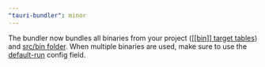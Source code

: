 ```yaml
---
"tauri-bundler": minor
---
```


The bundler now bundles all binaries from your project ([[[bin]] target tables](https://doc.rust-lang.org/cargo/reference/cargo-targets.html#binaries)) and [src/bin folder](https://doc.rust-lang.org/cargo/guide/project-layout.html).
When multiple binaries are used, make sure to use the [default-run](https://doc.rust-lang.org/cargo/reference/manifest.html#the-default-run-field) config field.
